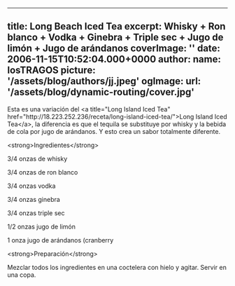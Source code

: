 
---
title: Long Beach Iced Tea
excerpt: Whisky + Ron blanco + Vodka + Ginebra + Triple sec + Jugo de limón + Jugo de arándanos
coverImage: ''
date: 2006-11-15T10:52:04.000+0000
author:
  name: losTRAGOS
  picture: '/assets/blog/authors/jj.jpeg'
ogImage:
  url: '/assets/blog/dynamic-routing/cover.jpg'
---
  Esta es una variación del &lt;a title&#x3D;&quot;Long Island Iced Tea&quot; href&#x3D;&quot;http:&#x2F;&#x2F;18.223.252.236&#x2F;receta&#x2F;long-island-iced-tea&#x2F;&quot;&gt;Long Island Iced Tea&lt;&#x2F;a&gt;, la diferencia es que el tequila se substituye por whisky y la bebida de cola por jugo de arándanos. Y esto crea un sabor totalmente diferente.



&lt;strong&gt;Ingredientes&lt;&#x2F;strong&gt;

3&#x2F;4 onzas de whisky

3&#x2F;4 onzas de ron blanco

3&#x2F;4 onzas vodka

3&#x2F;4 onzas ginebra

3&#x2F;4 onzas triple sec

1&#x2F;2 onzas jugo de limón

1 onza jugo de arándanos (cranberry

&lt;strong&gt;Preparación&lt;&#x2F;strong&gt;

Mezclar todos los ingredientes en una coctelera con hielo y agitar. Servir en una copa.